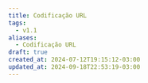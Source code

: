 ```yaml
---
title: Codificação URL
tags:
  - v1.1
aliases:
  - Codificação URL
draft: true
created_at: 2024-07-12T19:15:12-03:00
updated_at: 2024-09-18T22:53:19-03:00
---
```


